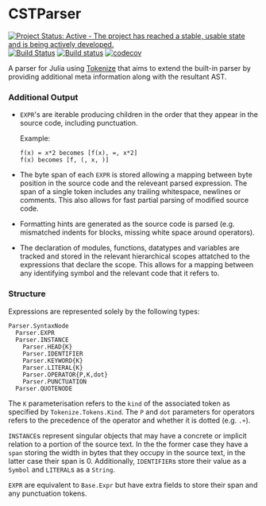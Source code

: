 # CSTParser

[![Project Status: Active - The project has reached a stable, usable state and is being actively developed.](http://www.repostatus.org/badges/latest/active.svg)](http://www.repostatus.org/#active)
[![Build Status](https://travis-ci.org/julia-vscode/CSTParser.jl.svg?branch=master)](https://travis-ci.org/julia-vscode/CSTParser.jl)
[![Build status](https://ci.appveyor.com/api/projects/status/bb98xaellx170wct/branch/master?svg=true)](https://ci.appveyor.com/project/julia-vscode/cstparser-jl/branch/master)
[![codecov](https://codecov.io/gh/julia-vscode/CSTParser.jl/branch/master/graph/badge.svg)](https://codecov.io/gh/julia-vscode/CSTParser.jl)


A parser for Julia using [Tokenize](https://github.com/JuliaLang/Tokenize.jl/) that aims to extend the built-in parser by providing additional meta information along with the resultant AST. 

### Additional Output
- `EXPR`'s are iterable producing children in the order that they appear in the source code, including punctuation. 

    Example: 
  ```
  f(x) = x*2 becomes [f(x), =, x*2]
  f(x) becomes [f, (, x, )]
  ```
- The byte span of each `EXPR` is stored allowing a mapping between byte position in the source code and the releveant parsed expression. The span of a single token includes any trailing whitespace, newlines or comments. This also allows for fast partial parsing of modified source code.
- Formatting hints are generated as the source code is parsed (e.g. mismatched indents for blocks, missing white space around operators). 
- The declaration of modules, functions, datatypes and variables are tracked and stored in the relevant hierarchical scopes attatched to the expressions that declare the scope. This allows for a mapping between any identifying symbol and the relevant code that it refers to.

### Structure

Expressions are represented solely by the following types:
```
Parser.SyntaxNode
  Parser.EXPR
  Parser.INSTANCE
    Parser.HEAD{K}
    Parser.IDENTIFIER
    Parser.KEYWORD{K}
    Parser.LITERAL{K}
    Parser.OPERATOR{P,K,dot}
    Parser.PUNCTUATION
  Parser.QUOTENODE
```

The `K` parameterisation refers to the `kind` of the associated token as specified by `Tokenize.Tokens.Kind`. The `P` and `dot` parameters for operators refers to the precedence of the operator and whether it is dotted (e.g. `.+`).

`INSTANCE`s represent singular objects that may have a concrete or implicit relation to a portion of the source text. In the the former case they have a `span` storing the width in bytes that they occupy in the source text, in the latter case their span is 0. Additionally, `IDENTIFIER`s store their value as a `Symbol` and `LITERAL`s as a `String`.

`EXPR` are equivalent to `Base.Expr` but have extra fields to store their span and any punctuation tokens.


